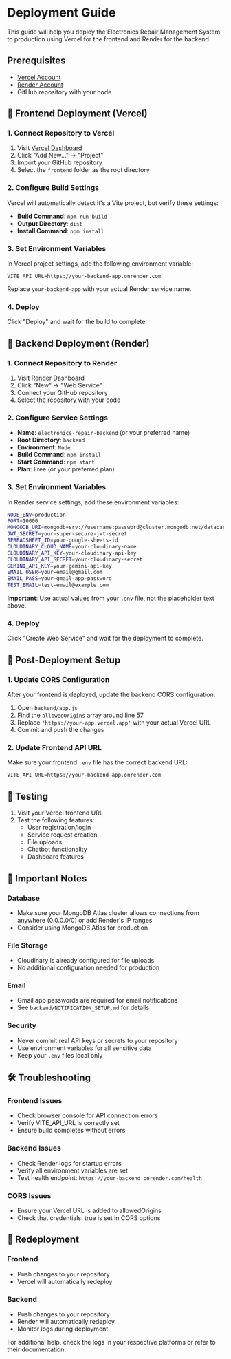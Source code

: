 # Deployment Guide

This guide will help you deploy the Electronics Repair Management System to production using Vercel for the frontend and Render for the backend.

## Prerequisites

- [Vercel Account](https://vercel.com)
- [Render Account](https://render.com)
- GitHub repository with your code

## 🎯 Frontend Deployment (Vercel)

### 1. Connect Repository to Vercel

1. Visit [Vercel Dashboard](https://vercel.com/dashboard)
2. Click "Add New..." → "Project"
3. Import your GitHub repository
4. Select the `frontend` folder as the root directory

### 2. Configure Build Settings

Vercel will automatically detect it's a Vite project, but verify these settings:
- **Build Command**: `npm run build`
- **Output Directory**: `dist`
- **Install Command**: `npm install`

### 3. Set Environment Variables

In Vercel project settings, add the following environment variable:

```
VITE_API_URL=https://your-backend-app.onrender.com
```

Replace `your-backend-app` with your actual Render service name.

### 4. Deploy

Click "Deploy" and wait for the build to complete.

## 🚀 Backend Deployment (Render)

### 1. Connect Repository to Render

1. Visit [Render Dashboard](https://dashboard.render.com)
2. Click "New" → "Web Service"
3. Connect your GitHub repository
4. Select the repository with your code

### 2. Configure Service Settings

- **Name**: `electronics-repair-backend` (or your preferred name)
- **Root Directory**: `backend`
- **Environment**: `Node`
- **Build Command**: `npm install`
- **Start Command**: `npm start`
- **Plan**: Free (or your preferred plan)

### 3. Set Environment Variables

In Render service settings, add these environment variables:

```bash
NODE_ENV=production
PORT=10000
MONGODB_URI=mongodb+srv://username:password@cluster.mongodb.net/database
JWT_SECRET=your-super-secure-jwt-secret
SPREADSHEET_ID=your-google-sheets-id
CLOUDINARY_CLOUD_NAME=your-cloudinary-name
CLOUDINARY_API_KEY=your-cloudinary-api-key
CLOUDINARY_API_SECRET=your-cloudinary-secret
GEMINI_API_KEY=your-gemini-api-key
EMAIL_USER=your-email@gmail.com
EMAIL_PASS=your-gmail-app-password
TEST_EMAIL=test-email@example.com
```

**Important**: Use actual values from your `.env` file, not the placeholder text above.

### 4. Deploy

Click "Create Web Service" and wait for the deployment to complete.

## 🔗 Post-Deployment Setup

### 1. Update CORS Configuration

After your frontend is deployed, update the backend CORS configuration:

1. Open `backend/app.js`
2. Find the `allowedOrigins` array around line 57
3. Replace `'https://your-app.vercel.app'` with your actual Vercel URL
4. Commit and push the changes

### 2. Update Frontend API URL

Make sure your frontend `.env` file has the correct backend URL:
```
VITE_API_URL=https://your-backend-app.onrender.com
```

## 🧪 Testing

1. Visit your Vercel frontend URL
2. Test the following features:
   - User registration/login
   - Service request creation
   - File uploads
   - Chatbot functionality
   - Dashboard features

## 📝 Important Notes

### Database
- Make sure your MongoDB Atlas cluster allows connections from anywhere (0.0.0.0/0) or add Render's IP ranges
- Consider using MongoDB Atlas for production

### File Storage
- Cloudinary is already configured for file uploads
- No additional configuration needed for production

### Email
- Gmail app passwords are required for email notifications
- See `backend/NOTIFICATION_SETUP.md` for details

### Security
- Never commit real API keys or secrets to your repository
- Use environment variables for all sensitive data
- Keep your `.env` files local only

## 🛠️ Troubleshooting

### Frontend Issues
- Check browser console for API connection errors
- Verify VITE_API_URL is correctly set
- Ensure build completes without errors

### Backend Issues
- Check Render logs for startup errors
- Verify all environment variables are set
- Test health endpoint: `https://your-backend.onrender.com/health`

### CORS Issues
- Ensure your Vercel URL is added to allowedOrigins
- Check that credentials: true is set in CORS options

## 🔄 Redeployment

### Frontend
- Push changes to your repository
- Vercel will automatically redeploy

### Backend
- Push changes to your repository
- Render will automatically redeploy
- Monitor logs during deployment

For additional help, check the logs in your respective platforms or refer to their documentation.